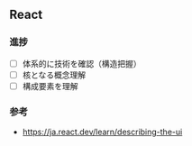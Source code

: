 ## React

### 進捗
- [ ] 体系的に技術を確認（構造把握）
- [ ] 核となる概念理解
- [ ] 構成要素を理解

### 参考
- https://ja.react.dev/learn/describing-the-ui
